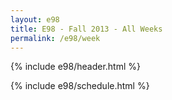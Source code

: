 ```yaml
---
layout: e98
title: E98 - Fall 2013 - All Weeks
permalink: /e98/week
---
```


{% include e98/header.html %}

{% include e98/schedule.html %}

